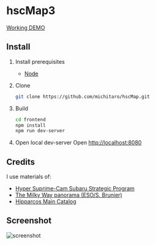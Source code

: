 # hscMap3

[Working DEMO](http://hscmap.mtk.nao.ac.jp/bleeding-edge/)

## Install
1. Install prerequisites
    * [Node](https://nodejs.org/)

1. Clone
    ```sh:install.sh
    git clone https://github.com/michitaro/hscMap.git
    ```

1. Build
    ```sh:build.sh
    cd frontend
    npm install
    npm run dev-server
    ```

1. Open local dev-server
    Open [http://localhost:8080]()


## Credits
I use materials of:
* [Hyper Suprime-Cam Subaru Strategic Program](http://hsc.mtk.nao.ac.jp/ssp/)
* [The Milky Way panorama (ESO/S. Brunier)](https://www.eso.org/public/images/eso0932a/)
* [Hipparcos Main Catalog](https://heasarc.gsfc.nasa.gov/W3Browse/all/hipparcos.html)

## Screenshot
![screenshot](https://hsc-release.mtk.nao.ac.jp/doc/wp-content/uploads/2017/04/hscMap-screenshot.png)